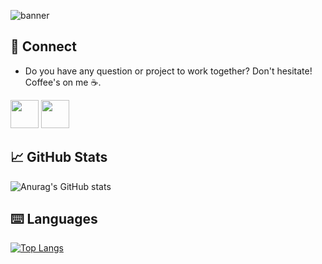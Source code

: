  ![banner](https://user-images.githubusercontent.com/85266976/225028697-6361d810-8f3c-48de-aaa3-ab9a20c92bdd.png)
 
  ## 📩 Connect
  * Do you have any question or project to work together? Don't hesitate! Coffee's on me ☕.

<p align="left" >
      <a href="mailto:constantin.mitrokhin@gmail.com?Subject=I%20want%20propose%20you%20something" target="_blank" rel="noreferrer"><img src="https://user-images.githubusercontent.com/48330849/172060688-5e1bf6ca-7bb9-43a2-b202-001170434946.png"  width="45"></a>
        <a href="https://www.linkedin.com/in/constantin-mitrokhin/" target="_blank" rel="noreferrer"><img src="https://user-images.githubusercontent.com/48330849/172059761-c87c0437-c1b5-4e33-8d3e-e00adf4afc57.png"  width="45"></a>

 <!--
      <a href="xxxxxx" target="_blank" rel="noreferrer"><img src="https://user-images.githubusercontent.com/48330849/172059795-66f4370f-8697-42b5-bcb4-b83ebc10f721.png"  width="45"></a>
-->
</p>


## 📈 GitHub Stats 
![Anurag's GitHub stats](https://github-readme-stats.vercel.app/api?username=Alpharus2k&show_icons=true&theme=tokyonight)

## ⌨️ Languages 
[![Top Langs](https://github-readme-stats.vercel.app/api/top-langs/?username=Alpharus2k&layout=compact&theme=tokyonight)](https://github.com/Lagaress/github-readme-stats)

<!--

**Alpharus2k/Alpharus2k** is a ✨ _special_ ✨ repository because its `README.md` (this file) appears on your GitHub profile.

Here are some ideas to get you started:

- 🔭 I’m currently working on ...
- 🌱 I’m currently learning ...
- 👯 I’m looking to collaborate on ...
- 🤔 I’m looking for help with ...
- 💬 Ask me about ...
- 📫 How to reach me: ...
- 😄 Pronouns: ...
- ⚡ Fun fact: ...
-->
